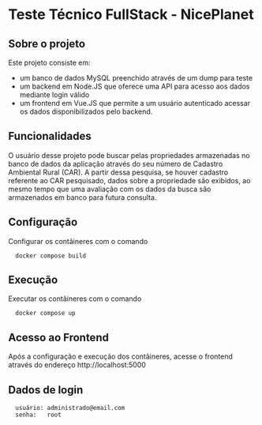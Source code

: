# Teste Técnico FullStack - NicePlanet

## Sobre o projeto
Este projeto consiste em: 
- um banco de dados MySQL preenchido através de um dump para teste
- um backend em Node.JS que oferece uma API para acesso aos dados mediante login válido
- um frontend em Vue.JS que permite a um usuário autenticado acessar os dados disponibilizados pelo backend.

## Funcionalidades
O usuário desse projeto pode buscar pelas propriedades armazenadas no banco de dados da aplicação através do seu número de Cadastro Ambiental Rural (CAR). A partir dessa pesquisa, se houver cadastro referente ao CAR pesquisado, dados sobre a propriedade são exibidos, ao mesmo tempo que uma avaliação com os dados da busca são armazenados em banco para futura consulta.

## Configuração
Configurar os contâineres com o comando
```
  docker compose build
```

## Execução
Executar os contâineres com o comando
```
  docker compose up
```

## Acesso ao Frontend
Após a configuração e execução dos contâineres, acesse o frontend através do endereço http://localhost:5000

## Dados de login
```
  usuário: administrado@email.com
  senha:   root
```
